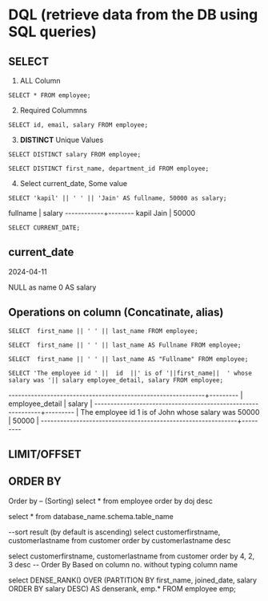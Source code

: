 # DQL (retrieve data from the DB using SQL queries)

## SELECT
1. ALL Column

`SELECT * FROM employee;`

2. Required Colummns

`SELECT id, email, salary FROM employee;`

3. **DISTINCT** Unique Values

`SELECT DISTINCT salary FROM employee;`

`SELECT DISTINCT first_name, department_id FROM employee;`

4. Select current_date, Some value

`SELECT 'kapil' || ' ' || 'Jain' AS fullname, 50000 as salary;`

  fullname  | salary
------------+--------
 kapil Jain |  50000

`SELECT CURRENT_DATE;`

 current_date
--------------
 2024-04-11

NULL as name
0 AS salary

## Operations on column (Concatinate, alias)
`SELECT  first_name || ' ' || last_name FROM employee;`

`SELECT  first_name || ' ' || last_name AS Fullname FROM employee;`

`SELECT  first_name || ' ' || last_name AS "Fullname" FROM employee;`

`SELECT 'The employee id ' ||  id  ||' is of '||first_name||  ' whose salary was '|| salary employee_detail, salary FROM employee;`

-------------------------------------------------------------+---------
|                      employee_detail                       | salary |
-------------------------------------------------------------+---------
| The employee id 1 is of John whose salary was 50000        |  50000 |
-------------------------------------------------------------+---------




## LIMIT/OFFSET




## ORDER BY

Order by – (Sorting)  select * from  employee order by doj  desc

select * from database_name.schema.table_name

--sort result (by default is ascending)
select customerfirstname, customerlastname from customer
order by customerlastname desc

select customerfirstname, customerlastname from customer
order by 4, 2, 3 desc -- Order By Based on column no. without typing column 
name



select 
    DENSE_RANK() OVER (PARTITION BY first_name, joined_date, salary ORDER BY salary DESC) AS denserank,
    emp.*
FROM employee emp;